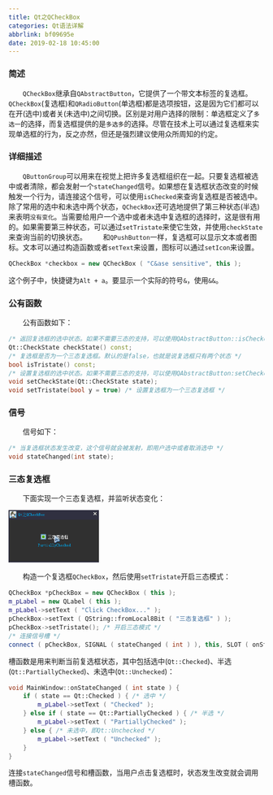 ```yaml
---
title: Qt之QCheckBox
categories: Qt语法详解
abbrlink: bf09695e
date: 2019-02-18 10:45:00
---
```

### 简述

&emsp;&emsp;`QCheckBox`继承自`QAbstractButton`，它提供了一个带文本标签的复选框。`QCheckBox`(复选框)和`QRadioButton`(单选框)都是选项按钮，这是因为它们都可以在开(选中)或者关(未选中)之间切换。区别是对用户选择的限制：单选框定义了`多选一`的选择，而复选框提供的是`多选多`的选择。尽管在技术上可以通过复选框来实现单选框的行为，反之亦然，但还是强烈建议使用众所周知的约定。<!--more-->

### 详细描述

&emsp;&emsp;`QButtonGroup`可以用来在视觉上把许多复选框组织在一起。只要复选框被选中或者清除，都会发射一个`stateChanged`信号。如果想在复选框状态改变的时候触发一个行为，请连接这个信号，可以使用`isChecked`来查询复选框是否被选中。除了常用的选中和未选中两个状态，`QCheckBox`还可选地提供了第三种状态(半选)来表明`没有变化`。当需要给用户一个选中或者未选中复选框的选择时，这是很有用的。如果需要第三种状态，可以通过`setTristate`来使它生效，并使用`checkState`来查询当前的切换状态。
&emsp;&emsp;和`QPushButton`一样，复选框可以显示文本或者图标。文本可以通过构造函数或者`setText`来设置，图标可以通过`setIcon`来设置。

``` cpp
QCheckBox *checkbox = new QCheckBox ( "C&ase sensitive", this );
```

这个例子中，快捷键为`Alt + a`。要显示一个实际的符号`&`，使用`&&`。

### 公有函数

&emsp;&emsp;公有函数如下：

``` cpp
/* 返回复选框的选中状态。如果不需要三态的支持，可以使用QAbstractButton::isChecked，它返回一个布尔值 */
Qt::CheckState checkState() const;
/* 复选框是否为一个三态复选框。默认的是false，也就是说复选框只有两个状态 */
bool isTristate() const;
/* 设置复选框的选中状态。如果不需要三态的支持，可以使用QAbstractButton:setChecked，它接受一个布尔值 */
void setCheckState(Qt::CheckState state);
void setTristate(bool y = true) /* 设置复选框为一个三态复选框 */
```

### 信号

&emsp;&emsp;信号如下：

``` cpp
/* 当复选框状态发生改变，这个信号就会被发射，即用户选中或者取消选中 */
void stateChanged(int state);
```

### 三态复选框

&emsp;&emsp;下面实现一个三态复选框，并监听状态变化：

<img src="./Qt之QCheckBox/1.png" height="103" width="178">

&emsp;&emsp;构造一个复选框`QCheckBox`，然后使用`setTristate`开启三态模式：

``` cpp
QCheckBox *pCheckBox = new QCheckBox ( this );
m_pLabel = new QLabel ( this );
m_pLabel->setText ( "Click CheckBox..." );
pCheckBox->setText ( QString::fromLocal8Bit ( "三态复选框" ) );
pCheckBox->setTristate(); /* 开启三态模式 */
/* 连接信号槽 */
connect ( pCheckBox, SIGNAL ( stateChanged ( int ) ), this, SLOT ( onStateChanged ( int ) ) );
```

槽函数是用来判断当前复选框状态，其中包括选中(`Qt::Checked`)、半选(`Qt::PartiallyChecked`)、未选中(`Qt::Unchecked`)：

``` cpp
void MainWindow::onStateChanged ( int state ) {
    if ( state == Qt::Checked ) { /* 选中 */
        m_pLabel->setText ( "Checked" );
    } else if ( state == Qt::PartiallyChecked ) { /* 半选 */
        m_pLabel->setText ( "PartiallyChecked" );
    } else { /* 未选中，即Qt::Unchecked */
        m_pLabel->setText ( "Unchecked" );
    }
}
```

连接`stateChanged`信号和槽函数，当用户点击复选框时，状态发生改变就会调用槽函数。
